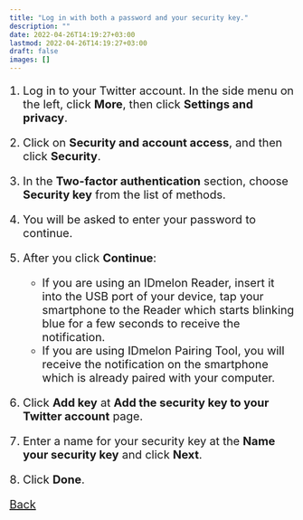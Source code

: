 ```yaml
---
title: "Log in with both a password and your security key."
description: ""
date: 2022-04-26T14:19:27+03:00
lastmod: 2022-04-26T14:19:27+03:00
draft: false
images: []
---
```


1. Log in to your Twitter account. In the side menu on the left, click **More**, then click **Settings and privacy**.
2. Click on **Security and account access**, and then click **Security**.
3. In the **Two-factor authentication** section, choose **Security key** from the list of methods.
4. You will be asked to enter your password to continue.
5. After you click **Continue**:

    - If you are using an IDmelon Reader, insert it into the USB port of your device, tap your smartphone to the Reader which starts blinking blue for a few seconds to receive the notification.
    - If you are using IDmelon Pairing Tool, you will receive the notification on the smartphone which is already paired with your computer.
6. Click **Add key** at **Add the security key to your Twitter account** page.
7. Enter a name for your security key at the **Name your security key** and click **Next**.
8. Click **Done**.

<a id="back" role="button" class="btn btn-primary btn-lg d-block mb-3" href="http://docs.idmelon.com/pages/whichplatform/index.html">Back</a>

<style>

@media (max-width: 480px) {.navbar, .footer { display: none; }}
h1{
    color : #4395ec;
}
p{
    font-size:20px;
}
li{
    font-size:20px;
}
</style>
